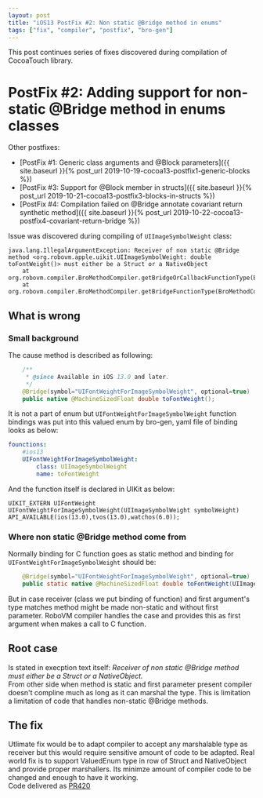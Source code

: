 ```yaml
---
layout: post
title: "iOS13 PostFix #2: Non static @Bridge method in enums"
tags: ["fix", "compiler", "postfix", "bro-gen"]
---
```

This post continues series of fixes discovered during compilation of CocoaTouch library.  
# PostFix #2: Adding support for non-static @Bridge method in enums classes 

Other postfixes:  
* [PostFix #1: Generic class arguments and @Block parameters]({{ site.baseurl }}{% post_url 2019-10-19-cocoa13-postfix1-generic-blocks %})
* [PostFix #3: Support for @Block member in structs]({{ site.baseurl }}{% post_url 2019-10-21-cocoa13-postfix3-blocks-in-structs %})
* [PostFix #4: Compilation failed on @Bridge annotate covariant return synthetic method]({{ site.baseurl }}{% post_url 2019-10-22-cocoa13-postfix4-covariant-return-bridge %})

Issue was discovered during compiling of `UIImageSymbolWeight` class: 
```
java.lang.IllegalArgumentException: Receiver of non static @Bridge method <org.robovm.apple.uikit.UIImageSymbolWeight: double toFontWeight()> must either be a Struct or a NativeObject
	at org.robovm.compiler.BroMethodCompiler.getBridgeOrCallbackFunctionType(BroMethodCompiler.java:554)
	at org.robovm.compiler.BroMethodCompiler.getBridgeFunctionType(BroMethodCompiler.java:526)
```

##  What is wrong 
<!-- more -->
### Small background
The cause method is described as following:  
```java
    /**
     * @since Available in iOS 13.0 and later.
     */
    @Bridge(symbol="UIFontWeightForImageSymbolWeight", optional=true)
    public native @MachineSizedFloat double toFontWeight();
```

It is not a part of enum but `UIFontWeightForImageSymbolWeight` function bindings was put into this valued enum by bro-gen, yaml file of binding looks as below:
```yaml
founctions:
    #ios13
    UIFontWeightForImageSymbolWeight:
        class: UIImageSymbolWeight
        name: toFontWeight
```

And the function itself is declared in UIKit as below: 
```objc
UIKIT_EXTERN UIFontWeight UIFontWeightForImageSymbolWeight(UIImageSymbolWeight symbolWeight) API_AVAILABLE(ios(13.0),tvos(13.0),watchos(6.0));
```

### Where non static @Bridge method come from 
Normally binding for C function goes as static method and binding for `UIFontWeightForImageSymbolWeight` should be:
```java
    @Bridge(symbol="UIFontWeightForImageSymbolWeight", optional=true)
    public static native @MachineSizedFloat double toFontWeight(UIImageSymbolWeight symbolWeight);
```

But in case receiver (class we put binding of function) and first argument's type matches method might be made non-static and without first parameter. RoboVM compiler handles the case and provides this as first argument when makes a call to C function. 

## Root case 
Is stated in execption text itself: *Receiver of non static @Bridge method must either be a Struct or a NativeObject.*  
From other side when method is static and first parameter present compiler doesn't compline much as long as it can marshal the type. This is limitation a limitation of code that handles non-static @Bridge methods.

## The fix
Utlimate fix would be to adapt compiler to accept any marshalable type as receiver but this would require sensitive amount of code to be adapted. Real world fix is to support ValuedEnum type in row of Struct and NativeObject and provide proper marshallers. Its minimze amount of compiler code to be changed and enough to have it working.  
Code delivered as [PR420](https://github.com/MobiVM/robovm/pull/420)

